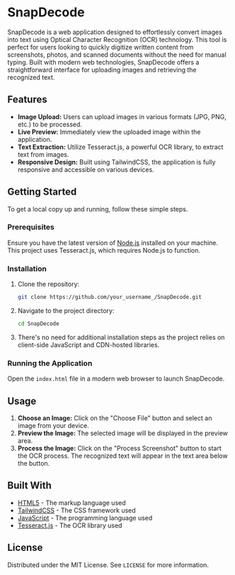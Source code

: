 # SnapDecode

SnapDecode is a web application designed to effortlessly convert images into text using Optical Character Recognition (OCR) technology. This tool is perfect for users looking to quickly digitize written content from screenshots, photos, and scanned documents without the need for manual typing. Built with modern web technologies, SnapDecode offers a straightforward interface for uploading images and retrieving the recognized text.

## Features

- **Image Upload:** Users can upload images in various formats (JPG, PNG, etc.) to be processed.
- **Live Preview:** Immediately view the uploaded image within the application.
- **Text Extraction:** Utilize Tesseract.js, a powerful OCR library, to extract text from images.
- **Responsive Design:** Built using TailwindCSS, the application is fully responsive and accessible on various devices.

## Getting Started

To get a local copy up and running, follow these simple steps.

### Prerequisites

Ensure you have the latest version of [Node.js](https://nodejs.org/) installed on your machine. This project uses Tesseract.js, which requires Node.js to function.

### Installation

1. Clone the repository:
   ```sh
   git clone https://github.com/your_username_/SnapDecode.git
   ```
2. Navigate to the project directory:
   ```sh
   cd SnapDecode
   ```
3. There's no need for additional installation steps as the project relies on client-side JavaScript and CDN-hosted libraries.

### Running the Application

Open the `index.html` file in a modern web browser to launch SnapDecode.

## Usage

1. **Choose an Image:** Click on the "Choose File" button and select an image from your device.
2. **Preview the Image:** The selected image will be displayed in the preview area.
3. **Process the Image:** Click on the "Process Screenshot" button to start the OCR process. The recognized text will appear in the text area below the button.

## Built With

- [HTML5](https://developer.mozilla.org/en-US/docs/Web/Guide/HTML/HTML5) - The markup language used
- [TailwindCSS](https://tailwindcss.com/) - The CSS framework used
- [JavaScript](https://developer.mozilla.org/en-US/docs/Web/JavaScript) - The programming language used
- [Tesseract.js](https://tesseract.projectnaptha.com/) - The OCR library used


## License

Distributed under the MIT License. See `LICENSE` for more information.
